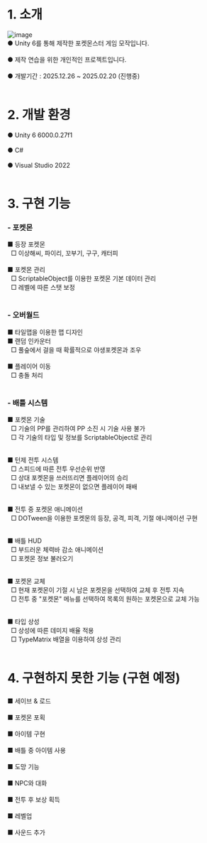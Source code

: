 # 1. 소개
![image](https://github.com/user-attachments/assets/dd0add6d-7e30-402a-9a05-5dd606a2856a)<br/>
● Unity 6를 통해 제작한 포켓몬스터 게임 모작입니다. <br/><br/>
● 제작 연습을 위한 개인적인 프로젝트입니다.         <br/><br/>
● 개발기간 : 2025.12.26 ~ 2025.02.20 (진행중)     <br/><br/>

# 2. 개발 환경
● Unity 6 6000.0.27f1    <br/><br/>
● C#                     <br/><br/>
● Visual Studio 2022     <br/><br/>

# 3. 구현 기능
### - 포켓몬
 ■ 등장 포켓몬            <br/>
 &nbsp; □ 이상해씨, 파이리, 꼬부기, 구구, 캐터피    <br/><br/>
 ■ 포켓몬 관리            <br/>
 &nbsp; □ ScriptableObject를 이용한 포켓몬 기본 데이터 관리 <br/>
 &nbsp; □ 레벨에 따른 스탯 보정   <br/><br/>
 
### - 오버월드
 ■ 타일맵을 이용한 맵 디자인    <br/>
 ■ 랜덤 인카운터               <br/>
 &nbsp; □ 풀숲에서 걸을 때 확률적으로 야생포켓몬과 조우    <br/><br/>
 ■ 플레이어 이동               <br/>
 &nbsp; □ 충돌 처리            <br/><br/>
 
### - 배틀 시스템
 ■ 포켓몬 기술 <br/>
 &nbsp; □ 기술의 PP를 관리하여 PP 소진 시 기술 사용 불가     <br/>
 &nbsp; □ 각 기술의 타입 및 정보를 ScriptableObject로 관리  <br/><br/>
    
 ■ 턴제 전투 시스템  
 &nbsp; □ 스피드에 따른 전투 우선순위 반영               <br/>
 &nbsp; □ 상대 포켓몬을 쓰러뜨리면 플레이어의 승리        <br/>
 &nbsp; □ 내보낼 수 있는 포켓몬이 없으면 플레이어 패배    <br/><br/>
  
 ■ 전투 중 포켓몬 애니메이션                 <br/>
 &nbsp; □ DOTween을 이용한 포켓몬의 등장, 공격, 피격, 기절 애니메이션 구현 <br/><br/>
  
 ■ 배틀 HUD                                <br/>
 &nbsp; □ 부드러운 체력바 감소 애니메이션    <br/>
 &nbsp; □ 포켓몬 정보 불러오기              <br/><br/>

 ■ 포켓몬 교체     <br/>
 &nbsp; □ 현재 포켓몬이 기절 시 남은 포켓몬을 선택하여 교체 후 전투 지속 <br/>
 &nbsp; □ 전투 중 "포켓몬" 메뉴를 선택하여 목록의 원하는 포켓몬으로 교체 가능 <br/><br/>

 ■ 타입 상성       <br/>
 &nbsp; □ 상성에 따른 데미지 배율 적용            <br/>
 &nbsp; □ TypeMatrix 배열을 이용하여 상성 관리    <br/><br/>

# 4. 구현하지 못한 기능 (구현 예정)
###
■ 세이브 & 로드<br/><br/>
■ 포켓몬 포획<br/><br/>
■ 아이템 구현<br/><br/>
■ 배틀 중 아이템 사용<br/><br/>
■ 도망 기능<br/><br/>
■ NPC와 대화<br/><br/>
■ 전투 후 보상 획득<br/><br/>
■ 레벨업<br/><br/>
■ 사운드 추가<br/><br/>
